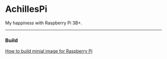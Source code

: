 # AchillesPi
My happiness with Raspberry Pi 3B+.

---
### Build
[How to build minial image for Raspberry Pi](https://www.codeinsideout.com/blog/yocto/raspberry-pi/#run-on-hardware)


